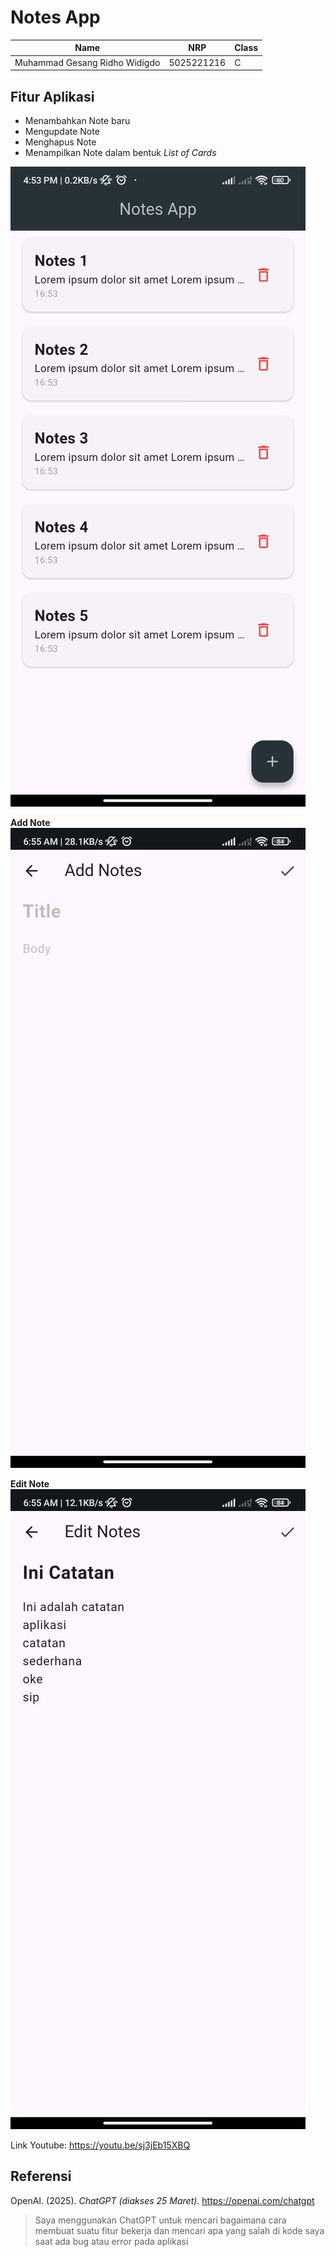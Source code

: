 # Notes App

| Name                         | NRP        | Class |
|------------------------------|------------|-------|
| Muhammad Gesang Ridho Widigdo| 5025221216 | C     |

## Fitur Aplikasi

- Menambahkan Note baru
- Mengupdate Note
- Menghapus Note
- Menampilkan Note dalam bentuk *List of Cards*

[![Notes App Demo Video](screenshots/notes_app.jpg)](https://youtu.be/sj3jEb15XBQ)

**Add Note**
![Add Note](screenshots/add_note.jpg)

**Edit Note**
![Edit Note](screenshots/edit_notes.jpg)

Link Youtube: https://youtu.be/sj3jEb15XBQ

## Referensi

OpenAI. (2025). _ChatGPT (diakses 25 Maret)_. https://openai.com/chatgpt

> Saya menggunakan ChatGPT untuk mencari bagaimana cara membuat suatu fitur bekerja dan mencari apa yang salah di kode saya saat ada bug atau error pada aplikasi